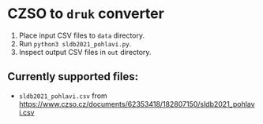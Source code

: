 # CZSO to `druk` converter

1. Place input CSV files to `data` directory.
2. Run `python3 sldb2021_pohlavi.py`.
3. Inspect output CSV files in `out` directory.

## Currently supported files:

- `sldb2021_pohlavi.csv` from https://www.czso.cz/documents/62353418/182807150/sldb2021_pohlavi.csv
